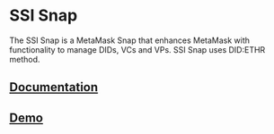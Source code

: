 # SSI Snap

The SSI Snap is a MetaMask Snap that enhances MetaMask with functionality to manage DIDs, VCs and VPs. SSI Snap uses DID:ETHR method.

## [Documentation](https://blockchain-lab-um.github.io/ssi-snap-docs/)

## [Demo](https://blockchain-lab-um.github.io/course-dapp/)


